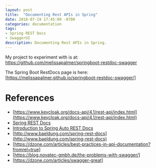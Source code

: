 ```yaml
---
layout: post
title:  "Documenting Rest APIs in Spring"
date: 2018-07-19 17:45:09 -0700
categories: documentation
tags: 
- Spring REST Docs
- SwaggerUI 
description: Documenting Rest APIs in Spring.
---
```


My project to experiment with is at: https://github.com/melissapalmer/springboot-restdoc-swagger

The Spring Boot RestDocs page is here: [https://melissapalmer.github.io/springboot-restdoc-swagger/]

References
====
- [https://www.keycloak.org/docs-api/4.1/rest-api/index.html](https://www.keycloak.org/docs-api/4.1/rest-api/index.html)
- [Spring REST Docs ](https://spring.io/projects/spring-restdocs) 
- [Introduction to Spring Auto REST Docs](https://dzone.com/articles/introducing-spring-auto-rest-docs)
- [http://www.baeldung.com/spring-rest-docs](http://www.baeldung.com/spring-rest-docs)
- [https://dzone.com/articles/best-practices-in-api-documentation?fromrel=true]
- [https://blog.novatec-gmbh.de/the-problems-with-swagger/]
- [https://dzone.com/articles/swagger-great] 
